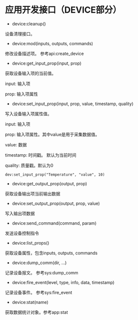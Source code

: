 # 应用开发接口（DEVICE部分）

* device:cleanup\(\)

设备清理接口。

* device:mod\(inputs, outputs, commands\)

修改设备描述项。 参考api:create\_device

* device:get\_input\_prop\(input, prop\)

获取设备输入项的当前值。

input: 输入项

prop: 输入项属性

* device:set\_input\_prop\(input, prop, value, timestamp, quality\)

写入设备输入项属性值。

input: 输入项

prop: 输入项属性。其中value是用于采集数据值。

value: 数据

timestamp: 时间戳。 默认为当前时间

quality: 质量戳。默认为0

```
dev:set_input_prop("Temperature", "value", 10)
```

* device:get\_output\_prop\(output, prop\)

获取设备输出项当前输出数据

* device:set\_output\_prop\(output, prop, value\)

写入输出项数据

* device:send\_command\(command, param\)

发送设备控制指令

* device:list\_props\(\)

获取设备属性，包含inputs, outputs, commands

* device:dump\_comm\(dir, ...\)

记录设备报文。 参考sys:dump\_comm

* device:fire\_event\(level, type, info, data, timestamp\)

记录设备事件。 参考sys:fire\_event

* device:stat\(name\)

获取数据统计对象。参考app:stat

